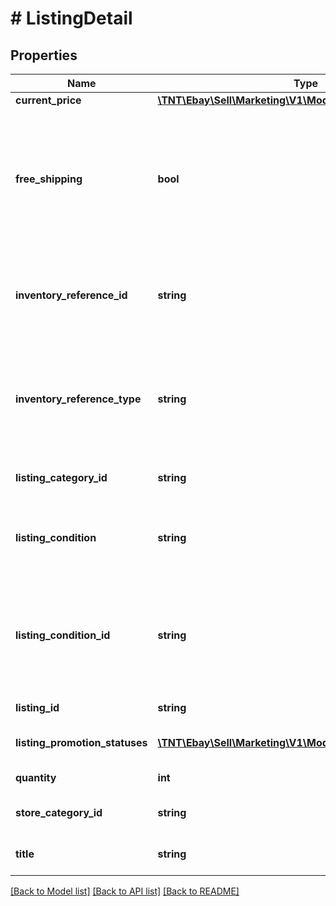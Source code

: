 # # ListingDetail

## Properties

Name | Type | Description | Notes
------------ | ------------- | ------------- | -------------
**current_price** | [**\TNT\Ebay\Sell\Marketing\V1\Model\Amount**](Amount.md) |  | [optional]
**free_shipping** | **bool** | If set to &lt;code&gt;true&lt;/code&gt;, the seller pays for the shipping (or that the item is marked for local pickup only) In this case, the listing does not have an associated shipping cost for the first listed domestic-shipping option (even if the first domestic-shipping option specifies a flat-rate or calculated shipping option). If &lt;code&gt;false&lt;/code&gt;, the buyer is required to pay for a flat-rate or calculated cost shipping service. | [optional]
**inventory_reference_id** | **string** | The seller&#39;s inventory reference ID for a listing. Also known as the \&quot;SKU\&quot; or \&quot;custom label,\&quot; an inventory reference ID is either the ID of the listing or, if the listing has variations (such as a shirt that&#39;s available in multiple sizes and colors), the ID of the parent listing. | [optional]
**inventory_reference_type** | **string** | Indicates the type of the &lt;b&gt;inventoryReferenceId&lt;/b&gt;, which can be either an individual item or a multi-SKU item (&lt;code&gt;INVENTORY_ITEM&lt;/code&gt; and &lt;code&gt;INVENTORY_ITEM_GROUP&lt;/code&gt;, respectively).  &lt;br&gt;&lt;br&gt;&lt;b&gt;Note:&lt;/b&gt; This value is not currently returned in the response. | [optional]
**listing_category_id** | **string** | The ID of the category that listing belongs to. The ID is a numeric and unique identifier for the category that is assigned by eBay. | [optional]
**listing_condition** | **string** | An eBay-assigned value that indicates condition of the associated item. For more information, see &lt;a href&#x3D;\&quot;/api-docs/sell/static/metadata/condition-id-values.html\&quot;&gt;Item condition ID and name values&lt;/a&gt;. | [optional]
**listing_condition_id** | **string** | The ID of the condition associated with the item. For more information, see &lt;a href&#x3D;\&quot;/api-docs/sell/static/metadata/condition-id-values.html\&quot;&gt;Item condition ID and name values&lt;/a&gt;.&lt;br /&gt;&lt;br /&gt;&lt;span class&#x3D;\&quot;tablenote\&quot;&gt;&lt;b&gt;Note: &lt;/b&gt; This value is not currently returned in the response.&lt;/span&gt; | [optional]
**listing_id** | **string** | A unique eBay-assigned ID that is generated when the item is listed. | [optional]
**listing_promotion_statuses** | [**\TNT\Ebay\Sell\Marketing\V1\Model\ItemMarkdownStatus[]**](ItemMarkdownStatus.md) | A list of the status values assigned to the item and the date that each new status was assigned. | [optional]
**quantity** | **int** | The number of items being sold in the listing. | [optional]
**store_category_id** | **string** | Store CategoryId (if any) that to which the listing belongs. This field is blank if there is no seller Store category ID. | [optional]
**title** | **string** | The seller-defined title of the listing that a seller can use to identify the item.  This label is not displayed in end-user flows. | [optional]

[[Back to Model list]](../../README.md#models) [[Back to API list]](../../README.md#endpoints) [[Back to README]](../../README.md)
